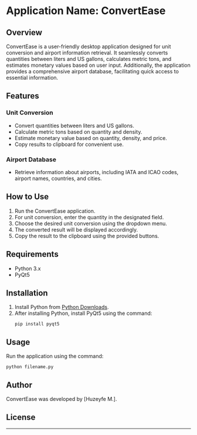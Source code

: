 # Application Name: ConvertEase

## Overview
ConvertEase is a user-friendly desktop application designed for unit conversion and airport information retrieval. It seamlessly converts quantities between liters and US gallons, calculates metric tons, and estimates monetary values based on user input. Additionally, the application provides a comprehensive airport database, facilitating quick access to essential information.

## Features
### Unit Conversion
- Convert quantities between liters and US gallons.
- Calculate metric tons based on quantity and density.
- Estimate monetary value based on quantity, density, and price.
- Copy results to clipboard for convenient use.

### Airport Database
- Retrieve information about airports, including IATA and ICAO codes, airport names, countries, and cities.

## How to Use
1. Run the ConvertEase application.
2. For unit conversion, enter the quantity in the designated field.
3. Choose the desired unit conversion using the dropdown menu.
4. The converted result will be displayed accordingly.
5. Copy the result to the clipboard using the provided buttons.

## Requirements
- Python 3.x
- PyQt5

## Installation
1. Install Python from [Python Downloads](https://www.python.org/downloads/).
2. After installing Python, install PyQt5 using the command:
   ```
   pip install pyqt5
   ```

## Usage
Run the application using the command:
```
python filename.py
```

## Author
ConvertEase was developed by [Huzeyfe M.].

## License

---
